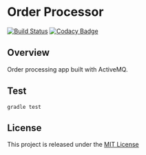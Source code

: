 # Order Processor
[![Build Status](https://travis-ci.org/nmuzychuk/order-processor.svg?branch=master)](https://travis-ci.org/nmuzychuk/order-processor)
[![Codacy Badge](https://api.codacy.com/project/badge/Grade/f8d339cff5744e81a4cd6769b0da6609)](https://www.codacy.com/manual/nmuzychuk/order-processor)

## Overview
Order processing app built with ActiveMQ.

## Test
```
gradle test
```

## License
This project is released under the [MIT License](LICENSE.txt)
